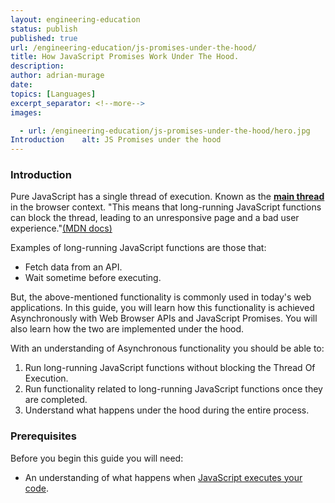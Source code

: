 ```yaml
---
layout: engineering-education
status: publish
published: true
url: /engineering-education/js-promises-under-the-hood/
title: How JavaScript Promises Work Under The Hood.
description: 
author: adrian-murage
date: 
topics: [Languages]
excerpt_separator: <!--more-->
images:

  - url: /engineering-education/js-promises-under-the-hood/hero.jpg
Introduction    alt: JS Promises under the hood
---
```

### Introduction
Pure JavaScript has a single thread of execution. Known as the [**main thread**](https://developer.mozilla.org/en-US/docs/Glossary/main_thread) in the browser context. "This means that long-running JavaScript functions can block the thread, leading to an unresponsive page and a bad user experience."[(MDN docs)](https://developer.mozilla.org/en-US/docs/Glossary/main_thread)

Examples of long-running JavaScript functions are those that:
- Fetch data from an API.
- Wait sometime before executing.

But, the above-mentioned functionality is commonly used in today's web applications. In this guide, you will learn how this functionality is achieved Asynchronously with Web Browser APIs and JavaScript Promises. You will also learn how the two are implemented under the hood.

With an understanding of Asynchronous functionality you should be able to:
1. Run long-running JavaScript functions without blocking the Thread Of Execution.
2. Run functionality related to long-running JavaScript functions once they are completed.
3. Understand what happens under the hood during the entire process.

### Prerequisites
Before you begin this guide you will need:
- An understanding of what happens when [JavaScript executes your code](https://www.section.io/engineering-education/js-execution-under-the-hood/).
